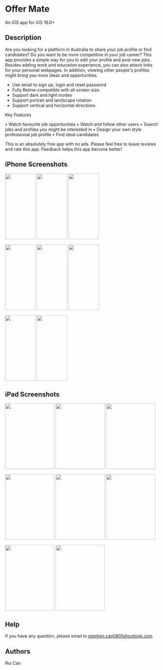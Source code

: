 # Offer Mate

An iOS app for iOS 16.0+

## Description

Are you looking for a platform in Australia to share your job profile or find candidates? Do you want to be more competitive in your job career? This app provides a simple way for you to edit your profile and post new jobs. Besides adding work and education experience, you can also attach links for your personal webpages. In addition, viewing other people's profiles might bring you more ideas and opportunities.

- Use email to sign up, login and reset password
- Fully Retina-compatible with all screen size.
- Support dark and light modes
- Support portrait and landscape rotation
- Support vertical and horizontal directions

Key Features 

• Watch favourite job opportunities
• Watch and follow other users
• Search jobs and profiles you might be interested in
• Design your own style professional job profile
• Find ideal candidates
  
 This is an absolutely free app with no ads. Please feel free to leave reviews and rate this app. Feedback helps this app become better!

## iPhone Screenshots

<p float="left">
<img src="https://user-images.githubusercontent.com/45153478/211185694-37b68cdb-1200-4380-b130-f5c81161924f.png" width="100" height="216">
<img src="https://user-images.githubusercontent.com/45153478/211185700-b60a7a9e-3915-4234-b5b1-002d4bb0cc12.png" width="100" height="216">
<img src="https://user-images.githubusercontent.com/45153478/211185702-2d2a49cd-7b89-49e6-a0bd-c5c4cfa0c9b5.png" width="100" height="216">
</p>
<p float="left">
<img src="https://user-images.githubusercontent.com/45153478/211185703-e5d1fede-7cf8-422b-be6f-7fed1c43c7d5.png" width="100" height="216">
<img src="https://user-images.githubusercontent.com/45153478/211185704-dd7482aa-5006-46ee-9570-98c657050bce.png" width="100" height="216">
<img src="https://user-images.githubusercontent.com/45153478/211185706-4fa56ec4-9510-48ec-9192-df4dfcc12fe5.png" width="100" height="216">
</p>
<p float="left">
<img src="https://user-images.githubusercontent.com/45153478/211185707-5846dab1-fb91-407d-91e2-2a9c8d1f89a4.png" width="100" height="216">
<img src="https://user-images.githubusercontent.com/45153478/211185708-99e5501d-dfdd-4f14-b8a9-6dc366f0dd1e.png" width="100" height="216">
</p>

## iPad Screenshots

<p float="left">
<img src="https://user-images.githubusercontent.com/45153478/211186133-70e56867-e018-42b4-9276-d8b670fa1d7a.png" width="162" height="216">
<img src="https://user-images.githubusercontent.com/45153478/211186134-2b0dd51b-6279-437d-a43b-2ca32d2781d3.png" width="162" height="216">
<img src="https://user-images.githubusercontent.com/45153478/211186135-f5b88ccf-226b-4c10-82f8-c684a955026a.png" width="162" height="216">
</p>
<p float="left">
<img src="https://user-images.githubusercontent.com/45153478/211186139-71f2fc16-8042-4508-b336-12928c664cfc.png" width="162" height="216">
<img src="https://user-images.githubusercontent.com/45153478/211186140-1f478d26-3679-4414-aade-4af421503d54.png" width="162" height="216">
<img src="https://user-images.githubusercontent.com/45153478/211186141-6db0fa95-49c2-49c0-9127-a03634914afc.png" width="162" height="216">
</p>
<p float="left">
<img src="https://user-images.githubusercontent.com/45153478/211186142-53b53aee-6b30-467e-8a1a-656120a05902.png" width="162" height="216">
<img src="https://user-images.githubusercontent.com/45153478/211186144-fa39c632-12f7-427a-a8df-a4489aed1b3c.png" width="162" height="216">
</p>

## Help

If you have any question, please email to stephen.cao0805@outlook.com

## Authors

Rui Cao
